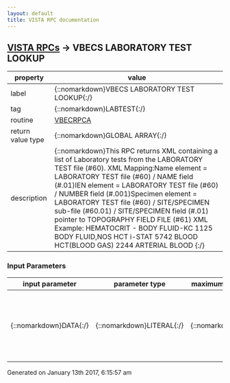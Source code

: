 ```yaml
---
layout: default
title: VISTA RPC documentation
---
```




## [VISTA RPCs](TableOfContent.md) &#8594; VBECS LABORATORY TEST LOOKUP 

 property | value 
--- | --- 
 label | {::nomarkdown}VBECS LABORATORY TEST LOOKUP{:/}
 tag | {::nomarkdown}LABTEST{:/}
 routine | [VBECRPCA](http://code.osehra.org/dox/Routine_VBECRPCA_source.html)
 return value type | {::nomarkdown}GLOBAL ARRAY{:/}
 description | {::nomarkdown}This RPC returns XML containing a list of Laboratory tests from the LABORATORY TEST file (#60). XML Mapping:Name element =          LABORATORY TEST file (#60) / NAME field (#.01)IEN element =           LABORATORY TEST file (#60) / NUMBER field (#.001)Specimen element =      LABORATORY TEST file (#60) / SITE/SPECIMEN                         sub-file (#60.01) / SITE/SPECIMEN field (#.01)                        pointer to TOPOGRAPHY FIELD FILE (#61) XML Example:<LabTests>    <LabTest>        <Name>HEMATOCRIT - BODY FLUID-KC</Name>        <IEN>1125</IEN>        <Specimen>BODY FLUID,NOS</Specimen>    </LabTest>    <LabTest>        <Name>HCT i-STAT</Name>        <IEN>5742</IEN>        <Specimen>BLOOD</Specimen>    </LabTest>    <LabTest>        <Name>HCT(BLOOD GAS)</Name>        <IEN>2244</IEN>        <Specimen>ARTERIAL BLOOD</Specimen>    </LabTest></LabTests>{:/}

### Input Parameters

| input parameter | parameter type | maximum data length | required | description | 
| --- | --- | --- | --- | --- | 
| {::nomarkdown}DATA{:/} | {::nomarkdown}LITERAL{:/} | {::nomarkdown}999{:/} | {::nomarkdown}true{:/} | {::nomarkdown}The DATA input parameter represents a Lab Test name used to search for potential matches in file 60.{:/} | 




 Generated on January 13th 2017, 6:15:57 am